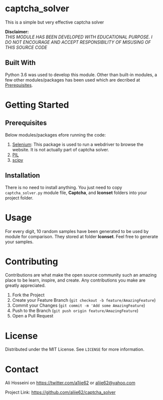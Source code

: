 # captcha_solver
This is a simple but very effective captcha solver 

**Disclaimer:**<br/>
*THIS MODULE HAS BEEN DEVELOPED WITH EDUCATIONAL PURPOSE. I DO NOT ENCOURAGE AND ACCEPT RESPONSIBILITY OF MISUSING OF THIS SOURCE CODE* 

## Built With
Python 3.6 was used to develop this module. Other than built-in modules, a few other modules/packages has been used which are decribed at [Prerequisites](##Prerequisites). 

# Getting Started

## Prerequisites
Below modules/packages efore running the code:

1. [Selenium](https://www.seleniumhq.org/download/): This package is used to run a webdriver to browse the website. It is not actually part of captcha solver.
2. [PIL](https://pillow.readthedocs.io/en/stable/)
3. [scipy](https://www.scipy.org/install.html)

## Installation
There is no need to install anything. You just need to copy `captcha_solver.py` module file, **Captcha**, and **Iconset** folders into your project folder.

# Usage
For every digit, 10 random samples have been generated to be used by module for comparison. They stored at folder **Iconset**. Feel free to generate your samples.

# Contributing
Contributions are what make the open source community such an amazing place to be learn, inspire, and create. Any contributions you make are greatly appreciated.

1. Fork the Project
2. Create your Feature Branch (`git checkout -b feature/AmazingFeature`)
3. Commit your Changes (`git commit -m 'Add some AmazingFeature`)
4. Push to the Branch (`git push origin feature/AmazingFeature`)
5. Open a Pull Request

# License
Distributed under the MIT License. See `LICENSE` for more information.

# Contact
Ali Hosseini on https://twitter.com/a1iie62 or aliie62@yahoo.com

Project Link: https://github.com/aliie62/captcha_solver

